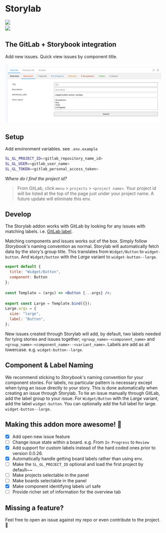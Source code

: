 # Storylab
![](https://img.shields.io/npm/v/@2-bit/storylab?color=success&logoColor=orange&style=plastic)    
![](https://img.shields.io/github/last-commit/johnson-jesse/storylab?color=blueviolet&style=plastic)  

The GitLab + Storybook integration
---

Add new issues. Quick view issues by component title.

![](https://raw.githubusercontent.com/johnson-jesse/storylab/main/.github/images/storylab-2.png)

## Setup

Add environment variables. see `.env.example`

```bash
SL_GL_PROJECT_ID=<gitlab_repository_name_id>
SL_GL_USER=<gitlab_user_name>
SL_GL_TOKEN=<gitlab_personal_access_token>
```

*Where do I find the project id?*
>From GitLab, click `menu` > `projects` > `<project name>`. Your project id will be listed at the top of the page just under your project name. A future update will eliminate this env.

## Develop
The Storylab addon works with GitLab by looking for any issues with matching labels. i.e. [GitLab label](https://docs.gitlab.com/ee/user/project/labels.html).

Matching components and issues works out of the box. Simply follow *Storybook's* naming convention as normal. Storylab will automatically fetch data by the story's group title. This translates from `Widget/Button` to `widget-button`. And `Widget/button` with the _Large_ variant to `widget-button--large`.

```jsx
export default {
  title: "Widget/Button",
  component: Button
};

const Template = (args) => <Button {...args} />;

export const Large = Template.bind({});
Large.args = {
  size: "large",
  label: "Button",
};
```

New issues created through Storylab will add, by default, two labels needed for tying stories and issues together; `<group_name>-<component_name>` and `<group_name>-<component_name>--<variant_name>`. Labels are add as all lowercase. e.g. `widget-button--large`.

## Component & Label Naming
We recommend sticking to *Storybook's* naming convention for your component stories. For labels, no particular pattern is necessary except when tying an issue directly to your story. This is done automatically when creating an issue through Storylab. To tie an issue manually through GitLab, add the label group to your issue. For `Widget/Button` with the _Large_ variant, add the label `widget-button`. You can optionally add the full label for large. `widget-button--large`.

## Making this addon more awesome! 🤘
- [x] Add open new issue feature
- [ ] Change issue state within a board. e.g. From `In Progress` to `Review`
- [x] Add support for custom labels instead of the hard coded ones prior to version 0.0.26.
- [x] Automatically handle getting board labels rather than using env.
- [ ] Make the `SL_GL_PROJECT_ID` optional and load the first project by default~~
- [ ] Make projects selectable in the panel
- [ ] Make boards selectable in the panel
- [x] Make component identifying labels url safe
- [ ] Provide richer set of information for the overview tab

## Missing a feature?
Feel free to open an issue against my repo or even contribute to the project. 🙌
